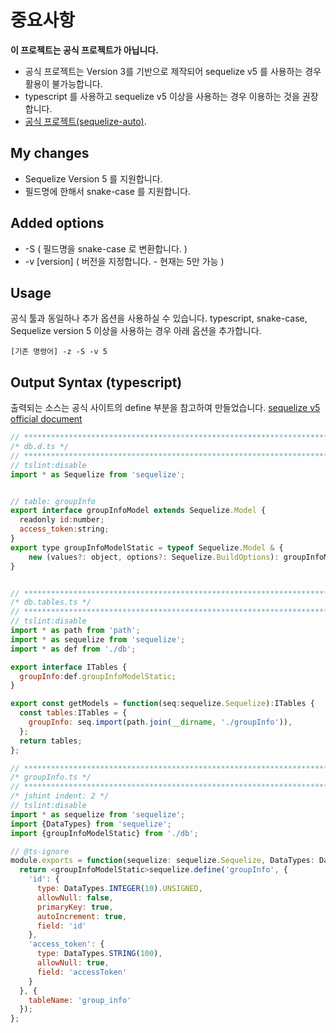# 중요사항

**이 프로젝트는 공식 프로젝트가 아닙니다.**

* 공식 프로젝트는 Version 3를 기반으로 제작되어 sequelize v5 를 사용하는 경우 활용이 불가능합니다.
* typescript 를 사용하고 sequelize v5 이상을 사용하는 경우 이용하는 것을 권장합니다.
* [공식 프로젝트(sequelize-auto)](https://github.com/sequelize/sequelize-auto).

## My changes
  
* Sequelize Version 5 를 지원합니다.
* 필드명에 한해서 snake-case 를 지원합니다.

## Added options
  
* -S ( 필드명을 snake-case 로 변환합니다. )
* -v \[version\] ( 버전을 지정합니다. - 현재는 5만 가능 ) 

## Usage

공식 툴과 동일하나 추가 옵션을 사용하실 수 있습니다.
typescript, snake-case, Sequelize version 5 이상을 사용하는 경우 아래 옵션을 추가합니다.

    [기존 명령어] -z -S -v 5

## Output Syntax (typescript)

출력되는 소스는 공식 사이트의 define 부분을 참고하여 만들었습니다.
[sequelize v5 official document](https://sequelize.org/master/manual/typescript.html#usage-of--code-sequelize-define--code-)

```js
// ************************************************************************************************
/* db.d.ts */
// ************************************************************************************************
// tslint:disable
import * as Sequelize from 'sequelize';


// table: groupInfo
export interface groupInfoModel extends Sequelize.Model {
  readonly id:number;
  access_token:string;
}
export type groupInfoModelStatic = typeof Sequelize.Model & {
	new (values?: object, options?: Sequelize.BuildOptions): groupInfoModel;
}


// ************************************************************************************************
/* db.tables.ts */
// ************************************************************************************************
// tslint:disable
import * as path from 'path';
import * as sequelize from 'sequelize';
import * as def from './db';

export interface ITables {
  groupInfo:def.groupInfoModelStatic;
}

export const getModels = function(seq:sequelize.Sequelize):ITables {
  const tables:ITables = {
    groupInfo: seq.import(path.join(__dirname, './groupInfo')),
  };
  return tables;
};

// ************************************************************************************************
/* groupInfo.ts */
// ************************************************************************************************
/* jshint indent: 2 */
// tslint:disable
import * as sequelize from 'sequelize';
import {DataTypes} from 'sequelize';
import {groupInfoModelStatic} from './db';

// @ts-ignore
module.exports = function(sequelize: sequelize.Sequelize, DataTypes: DataTypes) {
  return <groupInfoModelStatic>sequelize.define('groupInfo', {
    'id': {
      type: DataTypes.INTEGER(10).UNSIGNED,
      allowNull: false,
      primaryKey: true,
      autoIncrement: true,
      field: 'id'
    },
    'access_token': {
      type: DataTypes.STRING(100),
      allowNull: true,
      field: 'accessToken'
    }
  }, {
    tableName: 'group_info'
  });
};

```

